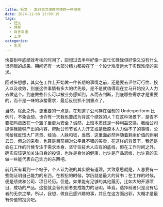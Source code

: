 ```yaml
---
title: 短文 - 面对首次绩效考核的一些随笔
date: 2024-11-08 13:09:19
tags:
  - 短文
  - 博客
  - 自言自语
  - 工作
categories:
  - 生活
---
```


快要到年底绩效考核的时间了，回想过去半年好像一直忙忙碌碌但好像又没有什么很亮眼的成果。期间还有一大部分精力都投在了一个设计难度远大于实现难度的需求。

回过头想想，其实在工作上开始做一件长期的事情之前，还是要去评估可行性、投入以及收效，到底这件事情有多大的优先级，是不是就值得现在立马开始投入人力去做这个。到底做些什么可以被业务感知到，从而去判断，到底哪些需求才是重要的，而不是一味的承接需求，最后反倒抓不到重点了。

当然，除此之外，更重要的一点是，在知道了公司存在强制的 Underperform 比例时，不免会想，也许有一天我也要成为背这个绩效的人？在这种场景下，是否不要把鸡蛋放在一个篮子里更为安全？诚然，上班本质还是一种利益交换，我给公司提供我能够产出的内容，帮助公司节省人力开支或是做原本人力做不了的事情，公司给我反馈大厂背景、经验、人脉和钱，当然，这里面必然伴随着剩余价值的剥削云云，但总的来看，也算是目前相对公平且不错的买卖，在这样的背景下，我还是会在工作的时候专注于需求本身，坚守住技术人应有的底线，但在工作时间之外，确实应该更加关注自身的投资，也许是身体的健康，也许是产品思维，也许真的去做一些能代表自己实力的东西吧。

前几天有看到一个帖子，个人认为说的其实很有道理，大致意思就是，人总要有一些能证明自己能力的东西，在校招的时候，学历就是最大的背书；在工作的时候，便是绩效和公司、项目经历。但是，如果能有足够的其他履历，比如大的开源项目、成功的产品，这些就会替代前者变成能力的证明，毕竟，选择前者只是没有后者的无奈之举。所以，我想，做自己感兴趣的事，并且在这方面出彩，大概才是最有价值的投资吧。
